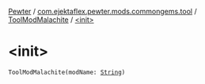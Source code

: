 [Pewter](../../index.md) / [com.ejektaflex.pewter.mods.commongems.tool](../index.md) / [ToolModMalachite](index.md) / [&lt;init&gt;](./-init-.md)

# &lt;init&gt;

`ToolModMalachite(modName: `[`String`](https://kotlinlang.org/api/latest/jvm/stdlib/kotlin/-string/index.html)`)`